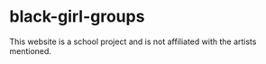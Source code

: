# black-girl-groups

This website is a school project and is not affiliated with the artists mentioned.
